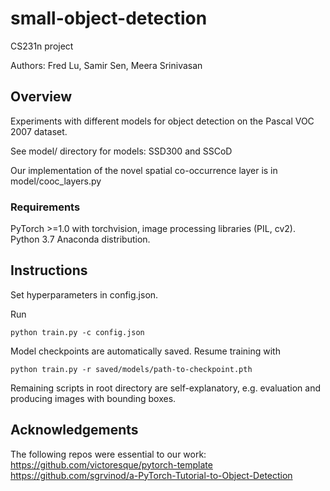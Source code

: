 # small-object-detection

CS231n project

Authors: Fred Lu, Samir Sen, Meera Srinivasan

## Overview
Experiments with different models for object detection on the Pascal VOC 2007 dataset.

See model/ directory for models: SSD300 and SSCoD

Our implementation of the novel spatial co-occurrence layer is in model/cooc_layers.py


### Requirements
PyTorch >=1.0 with torchvision, image processing libraries (PIL, cv2). Python 3.7 Anaconda distribution.

## Instructions
Set hyperparameters in config.json.

Run 
``` 
python train.py -c config.json
```

Model checkpoints are automatically saved. Resume training with 
```
python train.py -r saved/models/path-to-checkpoint.pth
```

Remaining scripts in root directory are self-explanatory, e.g. evaluation and producing images with bounding boxes.


## Acknowledgements
The following repos were essential to our work: 
<https://github.com/victoresque/pytorch-template>
<https://github.com/sgrvinod/a-PyTorch-Tutorial-to-Object-Detection>
